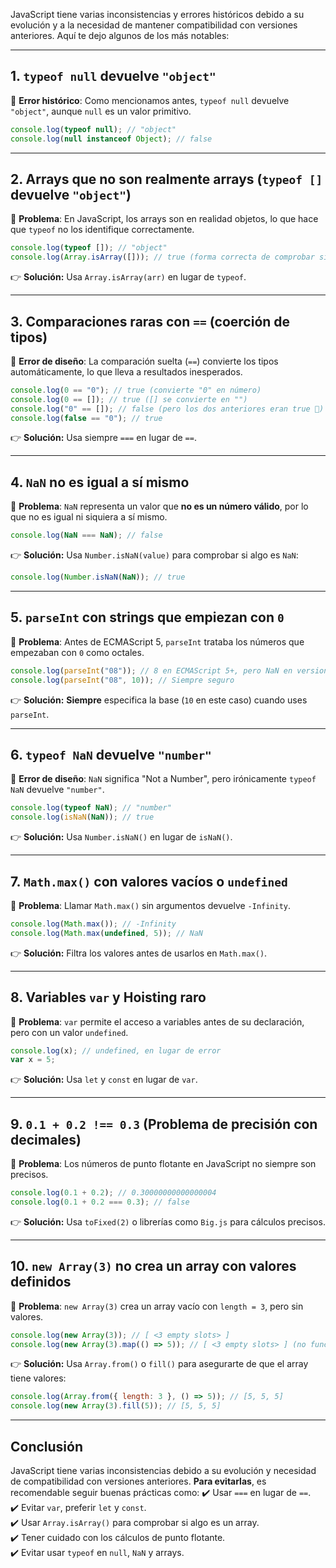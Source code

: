 JavaScript tiene varias inconsistencias y errores históricos debido a su evolución y a la necesidad de mantener compatibilidad con versiones anteriores. Aquí te dejo algunos de los más notables:

---

## **1. `typeof null` devuelve `"object"`**

📌 **Error histórico**: Como mencionamos antes, `typeof null` devuelve `"object"`, aunque `null` es un valor primitivo.

```js
console.log(typeof null); // "object"
console.log(null instanceof Object); // false
```

---

## **2. Arrays que no son realmente arrays (`typeof []` devuelve `"object"`)**

📌 **Problema**: En JavaScript, los arrays son en realidad objetos, lo que hace que `typeof` no los identifique correctamente.

```js
console.log(typeof []); // "object"
console.log(Array.isArray([])); // true (forma correcta de comprobar si es un array)
```

👉 **Solución:** Usa `Array.isArray(arr)` en lugar de `typeof`.

---

## **3. Comparaciones raras con `==` (coerción de tipos)**

📌 **Error de diseño**: La comparación suelta (`==`) convierte los tipos automáticamente, lo que lleva a resultados inesperados.

```js
console.log(0 == "0"); // true (convierte "0" en número)
console.log(0 == []); // true ([] se convierte en "")
console.log("0" == []); // false (pero los dos anteriores eran true 🤯)
console.log(false == "0"); // true
```

👉 **Solución:** Usa siempre `===` en lugar de `==`.

---

## **4. `NaN` no es igual a sí mismo**

📌 **Problema**: `NaN` representa un valor que **no es un número válido**, por lo que no es igual ni siquiera a sí mismo.

```js
console.log(NaN === NaN); // false
```

👉 **Solución:** Usa `Number.isNaN(value)` para comprobar si algo es `NaN`:

```js
console.log(Number.isNaN(NaN)); // true
```

---

## **5. `parseInt` con strings que empiezan con `0`**

📌 **Problema**: Antes de ECMAScript 5, `parseInt` trataba los números que empezaban con `0` como octales.

```js
console.log(parseInt("08")); // 8 en ECMAScript 5+, pero NaN en versiones antiguas
console.log(parseInt("08", 10)); // Siempre seguro
```

👉 **Solución:** **Siempre** especifica la base (`10` en este caso) cuando uses `parseInt`.

---

## **6. `typeof NaN` devuelve `"number"`**

📌 **Error de diseño**: `NaN` significa "Not a Number", pero irónicamente `typeof NaN` devuelve `"number"`.

```js
console.log(typeof NaN); // "number"
console.log(isNaN(NaN)); // true
```

👉 **Solución:** Usa `Number.isNaN()` en lugar de `isNaN()`.

---

## **7. `Math.max()` con valores vacíos o `undefined`**

📌 **Problema**: Llamar `Math.max()` sin argumentos devuelve `-Infinity`.

```js
console.log(Math.max()); // -Infinity
console.log(Math.max(undefined, 5)); // NaN
```

👉 **Solución:** Filtra los valores antes de usarlos en `Math.max()`.

---

## **8. Variables `var` y Hoisting raro**

📌 **Problema**: `var` permite el acceso a variables antes de su declaración, pero con un valor `undefined`.

```js
console.log(x); // undefined, en lugar de error
var x = 5;
```

👉 **Solución:** Usa `let` y `const` en lugar de `var`.

---

## **9. `0.1 + 0.2 !== 0.3` (Problema de precisión con decimales)**

📌 **Problema**: Los números de punto flotante en JavaScript no siempre son precisos.

```js
console.log(0.1 + 0.2); // 0.30000000000000004
console.log(0.1 + 0.2 === 0.3); // false
```

👉 **Solución:** Usa `toFixed(2)` o librerías como `Big.js` para cálculos precisos.

---

## **10. `new Array(3)` no crea un array con valores definidos**

📌 **Problema**: `new Array(3)` crea un array vacío con `length = 3`, pero sin valores.

```js
console.log(new Array(3)); // [ <3 empty slots> ]
console.log(new Array(3).map(() => 5)); // [ <3 empty slots> ] (no funciona)
```

👉 **Solución:** Usa `Array.from()` o `fill()` para asegurarte de que el array tiene valores:

```js
console.log(Array.from({ length: 3 }, () => 5)); // [5, 5, 5]
console.log(new Array(3).fill(5)); // [5, 5, 5]
```

---

## **Conclusión**

JavaScript tiene varias inconsistencias debido a su evolución y necesidad de compatibilidad con versiones anteriores. **Para evitarlas**, es recomendable seguir buenas prácticas como:
✔️ Usar `===` en lugar de `==`.  
✔️ Evitar `var`, preferir `let` y `const`.  
✔️ Usar `Array.isArray()` para comprobar si algo es un array.  
✔️ Tener cuidado con los cálculos de punto flotante.  
✔️ Evitar usar `typeof` en `null`, `NaN` y arrays.
